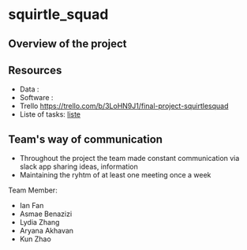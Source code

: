 # squirtle_squad

## Overview of the project

## Resources 
- Data :
- Software :
- Trello https://trello.com/b/3LoHN9J1/final-project-squirtlesquad
- Liste of tasks: [liste](https://docs.google.com/spreadsheets/d/133HnyivTdR334dvsgrOn8IoTsdS8Uze6dNppac0ljDY/edit#gid=0)


## Team's way of communication

- Throughout the project the team made constant communication via slack app sharing ideas, information
- Maintaining the ryhtm of at least one meeting once a week

Team Member:

- Ian Fan 
- Asmae Benazizi
- Lydia Zhang
- Aryana Akhavan
- Kun Zhao

